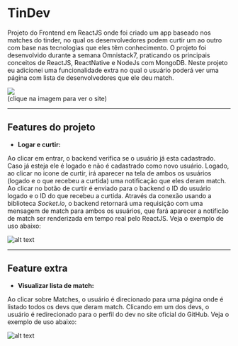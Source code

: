 # TinDev

Projeto do Frontend em ReactJS onde foi criado um app baseado nos matches do tinder, no qual os desenvolvedores podem curtir um ao outro com base nas tecnologias que eles têm conhecimento. O projeto foi desenvolvido durante a semana Omnistack7, praticando os principais conceitos de ReactJS, ReactNative e NodeJs com MongoDB. 
Neste projeto eu adicionei uma funcionalidade extra no qual o usuário poderá ver uma página com lista de desenvolvedores que ele deu match. 

[![](https://thumbs2.imgbox.com/d2/6d/r9mRBzrn_t.png)](http://werlendev.cf/tindev/)<br/>
(clique na imagem para ver o site)

---
## Features do projeto
- **Logar e curtir:**

Ao clicar em entrar, o backend verifica se o usuário já esta cadastrado. Caso já esteja ele é logado e não é cadastrado como novo usuário.
Logado, ao clicar no icone de curtir, irá aparecer na tela de ambos os usuários (logado e o que recebeu a curtida) uma notificação que eles deram match.
Ao clicar no botão de curtir é enviado para o backend o ID do usuário logado e o ID do que recebeu a curtida. Através da conexão usando a biblioteca *Socket.io*, o backend retornará uma requisição com uma mensagem de match para ambos os usuários, que fará aparecer a notificão de match ser renderizada em tempo real pelo ReactJS. Veja o exemplo de uso abaixo:

![alt text](https://s4.gifyu.com/images/curtir.gif)

  ---
## Feature extra

- **Visualizar lista de match:**

Ao clicar sobre Matches, o usuário é direcionado para uma página onde é listado todos os devs que deram match. Clicando em um dos devs, o usuário é redirecionado para o perfil do dev no site oficial do GitHub. Veja o exemplo de uso abaixo:

![alt text](https://s4.gifyu.com/images/match.gif)
